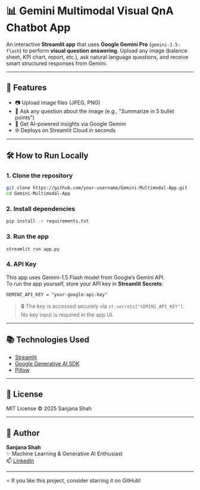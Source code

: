 # 📊 Gemini Multimodal Visual QnA Chatbot App

An interactive **Streamlit app** that uses **Google Gemini Pro** (`gemini-1.5-flash`) to perform **visual question answering**. Upload any image (balance sheet, KPI chart, report, etc.), ask natural language questions, and receive smart structured responses from Gemini.

---

## 🚀 Features
- 📷 Upload image files (JPEG, PNG)
- 💬 Ask any question about the image (e.g., "Summarize in 5 bullet points")
- 🤖 Get AI-powered insights via Google Gemini
- 🌐 Deploys on Streamlit Cloud in seconds

---

## 🛠️ How to Run Locally

### 1. Clone the repository
```bash
git clone https://github.com/your-username/Gemini-Multimodal-App.git
cd Gemini-Multimodal-App
```

### 2. Install dependencies
```bash
pip install -r requirements.txt
```

### 3. Run the app
```bash
streamlit run app.py
```

### 4. API Key

This app uses Gemini-1.5 Flash model from Google’s Gemini API.  
To run the app yourself, store your API key in **Streamlit Secrets**:

```
GEMINI_API_KEY = "your-google-api-key"
```

> 🔒 The key is accessed securely via `st.secrets["GEMINI_API_KEY"]`.  
> No key input is required in the app UI.

---

## 📚 Technologies Used
- [Streamlit](https://streamlit.io/)
- [Google Generative AI SDK](https://ai.google.dev/gemini-api/docs)
- [Pillow](https://python-pillow.org/)

---

## 📄 License
MIT License © 2025 Sanjana Shah

---

## 👤 Author

**Sanjana Shah**  
✨ Machine Learning & Generative AI Enthusiast  
📫 [LinkedIn](https://www.linkedin.com/in/sanjanavshah)

---

⭐ If you like this project, consider starring it on GitHub!
